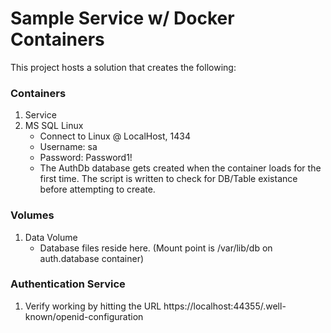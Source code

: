 # Sample Service w/ Docker Containers

This project hosts a solution that creates the following:
### Containers
  1. Service
  2. MS SQL Linux
     - Connect to Linux @ LocalHost, 1434
     - Username: sa
     - Password: Password1!
     - The AuthDb database gets created when the container loads for the first time.  The script is written to check for DB/Table existance before attempting to create.
  
### Volumes
  1. Data Volume
     - Database files reside here. (Mount point is /var/lib/db on auth.database container)
    
    
### Authentication Service
  1. Verify working by hitting the URL https://localhost:44355/.well-known/openid-configuration
  

